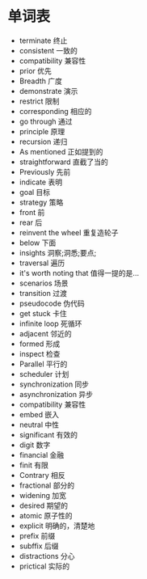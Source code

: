 # 单词表

- terminate 终止
- consistent 一致的
- compatibility 兼容性
- prior 优先
- Breadth 广度
- demonstrate 演示
- restrict 限制
- corresponding 相应的
- go through 通过
- principle 原理
- recursion 递归
- As mentioned 正如提到的
- straightforward 直截了当的
- Previously 先前
- indicate 表明
- goal 目标
- strategy 策略
- front 前
- rear 后
- reinvent the wheel 重复造轮子
- below 下面
- insights 洞察;洞悉;要点;
- traversal 遍历
- it's worth noting that 值得一提的是...
- scenarios 场景
- transition 过渡
- pseudocode 伪代码
- get stuck 卡住
- infinite loop 死循环
- adjacent 邻近的
- formed 形成
- inspect 检查
- Parallel 平行的
- scheduler 计划
- synchronization 同步
- asynchronization 异步
- compatibility 兼容性
- embed 嵌入
- neutral 中性
- significant 有效的
- digit 数字
- financial 金融
- finit 有限
- Contrary 相反
- fractional 部分的
- widening 加宽
- desired 期望的
- atomic 原子性的
- explicit 明确的，清楚地
- prefix 前缀
- subffix 后缀
- distractions 分心
- prictical 实际的
